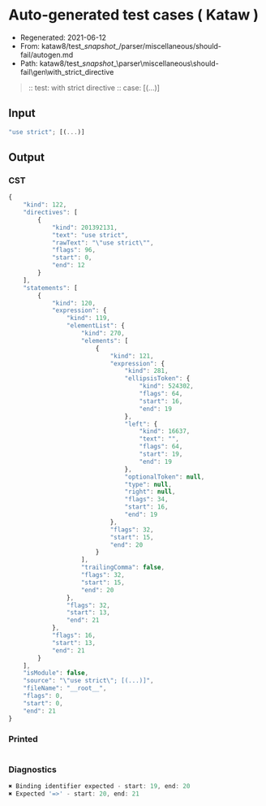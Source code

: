 # Auto-generated test cases ( Kataw )
- Regenerated: 2021-06-12
- From: kataw8/test\__snapshot__/parser/miscellaneous/should-fail/autogen.md
- Path: kataw8/test\__snapshot__\parser\miscellaneous\should-fail\gen\with_strict_directive
> :: test: with strict directive
> :: case: [(...)]
## Input

`````js
"use strict"; [(...)]
`````
## Output

### CST

```javascript
{
    "kind": 122,
    "directives": [
        {
            "kind": 201392131,
            "text": "use strict",
            "rawText": "\"use strict\"",
            "flags": 96,
            "start": 0,
            "end": 12
        }
    ],
    "statements": [
        {
            "kind": 120,
            "expression": {
                "kind": 119,
                "elementList": {
                    "kind": 270,
                    "elements": [
                        {
                            "kind": 121,
                            "expression": {
                                "kind": 281,
                                "ellipsisToken": {
                                    "kind": 524302,
                                    "flags": 64,
                                    "start": 16,
                                    "end": 19
                                },
                                "left": {
                                    "kind": 16637,
                                    "text": "",
                                    "flags": 64,
                                    "start": 19,
                                    "end": 19
                                },
                                "optionalToken": null,
                                "type": null,
                                "right": null,
                                "flags": 34,
                                "start": 16,
                                "end": 19
                            },
                            "flags": 32,
                            "start": 15,
                            "end": 20
                        }
                    ],
                    "trailingComma": false,
                    "flags": 32,
                    "start": 15,
                    "end": 20
                },
                "flags": 32,
                "start": 13,
                "end": 21
            },
            "flags": 16,
            "start": 13,
            "end": 21
        }
    ],
    "isModule": false,
    "source": "\"use strict\"; [(...)]",
    "fileName": "__root__",
    "flags": 0,
    "start": 0,
    "end": 21
}
```

### Printed

```javascript

```

### Diagnostics

```javascript
✖ Binding identifier expected - start: 19, end: 20
✖ Expected '=>' - start: 20, end: 21

```

